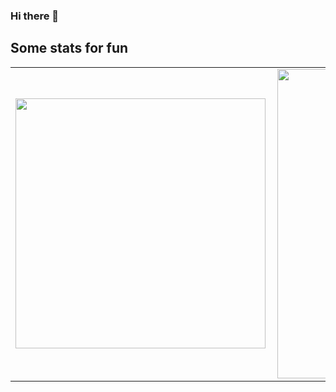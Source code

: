 ### Hi there 👋

## Some stats for fun

<center>
<table>
  <tr>
      <td><img width="400px" align="left" src="https://github-readme-stats-three-puce-ricardo.vercel.app/api/top-langs/?username=hugolamounier&hide=html&layout=compact&theme=dark&count_private=true" /></td>
      <td><img width="495px" align="left" src="https://github-readme-stats-three-puce-ricardo.vercel.app/api?username=hugolamounier&theme=dark&count_private=true" /></td>
  </tr>   
</table>
</center>
